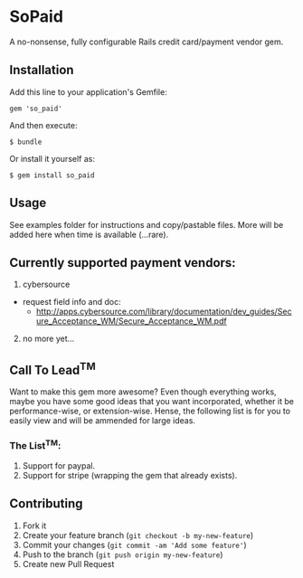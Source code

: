 # SoPaid

A no-nonsense, fully configurable Rails credit card/payment vendor gem.

## Installation

Add this line to your application's Gemfile:

    gem 'so_paid'

And then execute:

    $ bundle

Or install it yourself as:

    $ gem install so_paid

## Usage

See examples folder for instructions and copy/pastable files. More will be added here when time is available (...rare).

## Currently supported payment vendors:

1. cybersource
  *  request field info and doc:
      *  http://apps.cybersource.com/library/documentation/dev_guides/Secure_Acceptance_WM/Secure_Acceptance_WM.pdf
2. no more yet...


## Call To Lead<sup>TM</sup>

  Want to make this gem more awesome? Even though everything works, maybe you have some good ideas that you want incorporated, whether it be performance-wise, or extension-wise. Hense, the following list is for you to easily view and will be ammended for large ideas.

### The List<sup>TM</sup>:
  1. Support for paypal.
  2. Support for stripe (wrapping the gem that already exists).


## Contributing

1. Fork it
2. Create your feature branch (`git checkout -b my-new-feature`)
3. Commit your changes (`git commit -am 'Add some feature'`)
4. Push to the branch (`git push origin my-new-feature`)
5. Create new Pull Request

